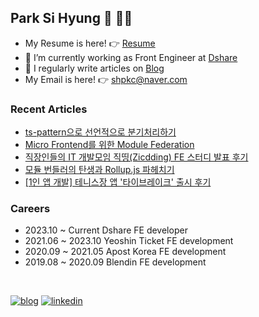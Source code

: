 
## Park Si Hyung 👋 🙆‍♂️

- My Resume is here! 👉 [Resume](https://teveloper.notion.site/Sihyung-Park-75d6d11045fa437fbf34fb467e56914c)
- 🌱 I’m currently working as Front Engineer at [Dshare](https://www.dshare.co.kr/)
- 📝 I regularly write articles on [Blog](https://teveloper.tistory.com/)
- My Email is here! 👉  shpkc@naver.com

### Recent Articles
- [ts-pattern으로 선언적으로 분기처리하기](https://teveloper.tistory.com/84)
- [Micro Frontend를 위한 Module Federation](https://teveloper.tistory.com/80)
- [직장인들의 IT 개발모임 직띵(Zicdding) FE 스터디 발표 후기](https://teveloper.tistory.com/79)
- [모듈 번들러의 탄생과 Rollup.js 파헤치기](https://teveloper.tistory.com/78)
- [[1인 앱 개발] 테니스장 앱 '타이브레이크' 출시 후기](https://teveloper.tistory.com/70)

### Careers
- 2023.10 ~ Current Dshare FE developer
- 2021.06 ~ 2023.10 Yeoshin Ticket FE development
- 2020.09 ~ 2021.05 Apost Korea FE development
- 2019.08 ~ 2020.09 Blendin FE development

<br/>


[![blog](https://img.shields.io/badge/Blog-%23000000.svg?&style=for-the-badge&logo=Buy%20Me%20A%20Coffee&logoColor=white)](https://teveloper.tistory.com/)
[![linkedin](https://img.shields.io/badge/linkedin-%231E77B5.svg?&style=for-the-badge&logo=linkedin&logoColor=white)](https://www.linkedin.com/in/sihyung-park-1a8805211/)
